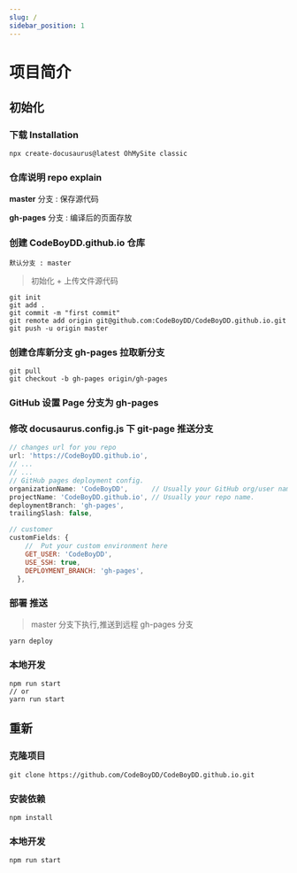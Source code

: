 ```yaml
---
slug: /
sidebar_position: 1
---
```


# 项目简介

## 初始化

### 下载 Installation

```shell
npx create-docusaurus@latest OhMySite classic
```

### 仓库说明 repo explain

**master** 分支 : 保存源代码

**gh-pages** 分支 : 编译后的页面存放

### 创建 CodeBoyDD.github.io 仓库

`默认分支 : master`

>  初始化 + 上传文件源代码

```shell
git init
git add .
git commit -m "first commit"
git remote add origin git@github.com:CodeBoyDD/CodeBoyDD.github.io.git
git push -u origin master
```

### 创建仓库新分支 gh-pages 拉取新分支

```shell
git pull
git checkout -b gh-pages origin/gh-pages
```

### GitHub 设置 Page 分支为 gh-pages

### 修改 docusaurus.config.js 下 git-page 推送分支

```js
// changes url for you repo
url: 'https://CodeBoyDD.github.io',
// ...
// ...
// GitHub pages deployment config.
organizationName: 'CodeBoyDD',      // Usually your GitHub org/user name.
projectName: 'CodeBoyDD.github.io', // Usually your repo name.
deploymentBranch: 'gh-pages',
trailingSlash: false,

// customer
customFields: {
	//  Put your custom environment here
	GET_USER: 'CodeBoyDD',
	USE_SSH: true,
	DEPLOYMENT_BRANCH: 'gh-pages',
  },
```

### 部署 推送 

>  master 分支下执行,推送到远程 gh-pages 分支

```shell
yarn deploy
```

### 本地开发

```shell
npm run start
// or
yarn run start
```

## 重新

### 克隆项目
```shell
git clone https://github.com/CodeBoyDD/CodeBoyDD.github.io.git
```

### 安装依赖
```shell
npm install
```

### 本地开发
```shell
npm run start
```

